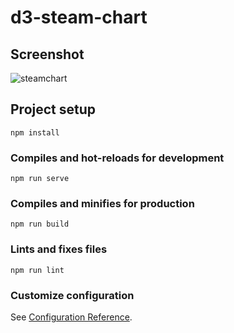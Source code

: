 

# d3-steam-chart

## Screenshot
![steamchart](https://user-images.githubusercontent.com/115550912/209120599-cceab536-7060-4cd2-ab3d-1892b917bbf5.png)

## Project setup
```
npm install
```

### Compiles and hot-reloads for development
```
npm run serve
```

### Compiles and minifies for production
```
npm run build
```

### Lints and fixes files
```
npm run lint
```

### Customize configuration
See [Configuration Reference](https://cli.vuejs.org/config/).
